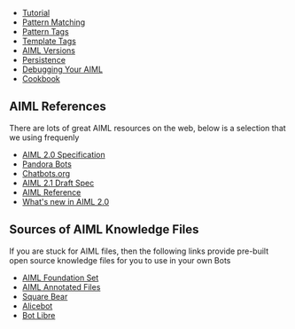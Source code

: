   * [Tutorial](./AIML-Tutorial)
  * [Pattern Matching](./AIML-Pattern-Matching)
  * [Pattern Tags](./Pattern-Tags)
  * [Template Tags](./Template-Tags)
  * [AIML Versions](./AIML-Versions)
  * [Persistence](./Persistence)
  * [Debugging Your AIML](./Debugging-Your-AIML)
  * [Cookbook](./AIML-Cookbook)

## AIML References
There are lots of great AIML resources on the web, below is a selection that we using frequenly

* [AIML 2.0 Specification](https://docs.google.com/document/d/1wNT25hJRyupcG51aO89UcQEiG-HkXRXusukADpFnDs4/pub) 
* [Pandora Bots](http://docs.pandorabots.com/about/)
* [Chatbots.org](https://www.chatbots.org/)
* [AIML 2.1 Draft Spec](https://sites.google.com/a/techmaru.com/techmaruhome/technology/aiml-2-1)
* [AIML Reference](http://callmom.pandorabots.com/static/reference/#elements/-lt-aiml-gt-)
* [What's new in AIML 2.0](https://www.botlibre.com/forum-post?id=1156738)

## Sources of AIML Knowledge Files
If you are stuck for AIML files, then the following links provide pre-built open source knowledge files for you to use in your own Bots

* [AIML Foundation Set](https://code.google.com/archive/p/aiml-en-us-foundation-alice/)
* [AIML Annotated Files](http://www.alicebot.org/aiml/aaa/)
* [Square Bear](http://www.square-bear.co.uk/aiml/)
* [Alicebot](http://www.square-bear.co.uk/aiml/)
* [Bot Libre](http://botlibre.com/script?category=AIML)

